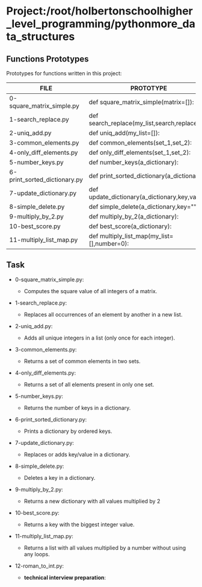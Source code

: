 # Project:/root/holbertonschoolhigher_level_programming/pythonmore_data_structures
## Functions Prototypes
Prototypes for functions written in this project:

| FILE  | PROTOTYPE | 
 | ------------- | ------------- |
|0-square_matrix_simple.py|def square_matrix_simple(matrix=[]):|
|1-search_replace.py|def search_replace(my_list,search,replace):|
|2-uniq_add.py|def uniq_add(my_list=[]):|
|3-common_elements.py|def common_elements(set_1,set_2):|
|4-only_diff_elements.py|def only_diff_elements(set_1,set_2):|
|5-number_keys.py|def number_keys(a_dictionary):|
|6-print_sorted_dictionary.py|def print_sorted_dictionary(a_dictionary):|
|7-update_dictionary.py|def update_dictionary(a_dictionary,key,value):|
|8-simple_delete.py|def simple_delete(a_dictionary,key=&quot;&quot;):|
|9-multiply_by_2.py|def multiply_by_2(a_dictionary):|
|10-best_score.py|def best_score(a_dictionary):|
|11-multiply_list_map.py|def multiply_list_map(my_list=[],number=0):|
## Task
- 0-square_matrix_simple.py:
	- Computes the square value of all integers of a matrix.

- 1-search_replace.py:
	- Replaces all occurrences of an element by another in a new list.

- 2-uniq_add.py:
	- Adds all unique integers in a list (only once for each integer).

- 3-common_elements.py:
	- Returns a set of common elements in two sets.

- 4-only_diff_elements.py:
	- Returns a set of all elements present in only one set.

- 5-number_keys.py:
	- Returns the number of keys in a dictionary.

- 6-print_sorted_dictionary.py:
	- Prints a dictionary by ordered keys.

- 7-update_dictionary.py:
	- Replaces or adds key/value in a dictionary.

- 8-simple_delete.py:
	- Deletes a key in a dictionary.

- 9-multiply_by_2.py:
	- Returns a new dictionary with all values multiplied by 2

- 10-best_score.py:
	- Returns a key with the biggest integer value.

- 11-multiply_list_map.py:
	- Returns a list with all values multiplied by a number without using any loops.

- 12-roman_to_int.py:
	- <strong>technical interview preparation</strong>: 

